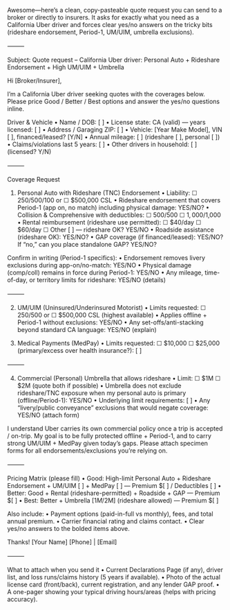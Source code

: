 Awesome—here’s a clean, copy-pasteable quote request you can send to a broker or directly to insurers. It asks for exactly what you need as a California Uber driver and forces clear yes/no answers on the tricky bits (rideshare endorsement, Period-1, UM/UIM, umbrella exclusions).

⸻

Subject: Quote request – California Uber driver: Personal Auto + Rideshare Endorsement + High UM/UIM + Umbrella

Hi [Broker/Insurer],

I’m a California Uber driver seeking quotes with the coverages below.
Please price Good / Better / Best options and answer the yes/no questions inline.

Driver & Vehicle
	•	Name / DOB: [ ]
	•	License state: CA (valid) — years licensed: [ ]
	•	Address / Garaging ZIP: [ ]
	•	Vehicle: [Year Make Model], VIN [ ], financed/leased? [Y/N]
	•	Annual mileage: [ ] (rideshare [ ], personal [ ])
	•	Claims/violations last 5 years: [ ]
	•	Other drivers in household: [ ] (licensed? Y/N)

⸻

Coverage Request

1) Personal Auto with Rideshare (TNC) Endorsement
	•	Liability: ☐ 250/500/100 or ☐ $500,000 CSL
	•	Rideshare endorsement that covers Period-1 (app on, no match) including physical damage: YES/NO?
	•	Collision & Comprehensive with deductibles: ☐ $500/$500 ☐ $1,000/$1,000
	•	Rental reimbursement (rideshare use permitted): ☐ $40/day ☐ $60/day ☐ Other [ ] — rideshare OK? YES/NO
	•	Roadside assistance (rideshare OK): YES/NO?
	•	GAP coverage (if financed/leased): YES/NO? If “no,” can you place standalone GAP? YES/NO?

Confirm in writing (Period-1 specifics):
	•	Endorsement removes livery exclusions during app-on/no-match: YES/NO
	•	Physical damage (comp/coll) remains in force during Period-1: YES/NO
	•	Any mileage, time-of-day, or territory limits for rideshare: YES/NO (details)

⸻

2) UM/UIM (Uninsured/Underinsured Motorist)
	•	Limits requested: ☐ 250/500 or ☐ $500,000 CSL (highest available)
	•	Applies offline + Period-1 without exclusions: YES/NO
	•	Any set-offs/anti-stacking beyond standard CA language: YES/NO (explain)

3) Medical Payments (MedPay)
	•	Limits requested: ☐ $10,000 ☐ $25,000 (primary/excess over health insurance?): [ ]

⸻

4) Commercial (Personal) Umbrella that allows rideshare
	•	Limit: ☐ $1M ☐ $2M (quote both if possible)
	•	Umbrella does not exclude rideshare/TNC exposure when my personal auto is primary (offline/Period-1): YES/NO
	•	Underlying limit requirements: [ ]
	•	Any “livery/public conveyance” exclusions that would negate coverage: YES/NO (attach form)

I understand Uber carries its own commercial policy once a trip is accepted / on-trip. My goal is to be fully protected offline + Period-1, and to carry strong UM/UIM + MedPay given today’s gaps. Please attach specimen forms for all endorsements/exclusions you’re relying on.

⸻

Pricing Matrix (please fill)
	•	Good: High-limit Personal Auto + Rideshare Endorsement + UM/UIM [ ] + MedPay [ ] — Premium $[ ] / Deductibles [ ]
	•	Better: Good + Rental (rideshare-permitted) + Roadside + GAP — Premium $[ ]
	•	Best: Better + Umbrella $[1M/$2M] (rideshare allowed) — Premium $[ ]

Also include:
	•	Payment options (paid-in-full vs monthly), fees, and total annual premium.
	•	Carrier financial rating and claims contact.
	•	Clear yes/no answers to the bolded items above.

Thanks!
[Your Name]
[Phone] | [Email]

⸻

What to attach when you send it
	•	Current Declarations Page (if any), driver list, and loss runs/claims history (5 years if available).
	•	Photo of the actual license card (front/back), current registration, and any lender GAP proof.
	•	A one-pager showing your typical driving hours/areas (helps with pricing accuracy).